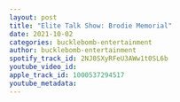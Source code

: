 ```yaml
---
layout: post
title: "Elite Talk Show: Brodie Memorial"
date: 2021-10-02
categories: bucklebomb-entertainment
author: bucklebomb-entertainment
spotify_track_id: 2NJ0SXyRFeU3AWw1t0SL6b
youtube_video_id: 
apple_track_id: 1000537294517
youtube_metadata: 
---
```

